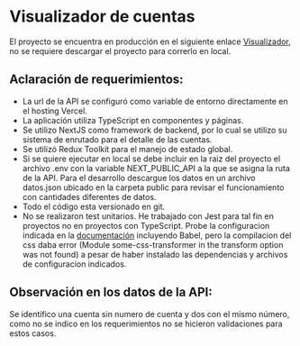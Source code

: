 # Visualizador de cuentas

El proyecto se encuentra en producción en el siguiente enlace [Visualizador](https://banco-react.vercel.app/), no se requiere descargar el proyecto para correrlo en local. 

## Aclaración de requerimientos:
- La url de la API se configuró como variable de entorno directamente en el hosting Vercel.
- La aplicación utiliza TypeScript en componentes y páginas.
- Se utilizo NextJS como framework de backend, por lo cual se utilizo su sistema de enrutado para el detalle de las cuentas.
- Se utilizó Redux Toolkit para el manejo de estado global.
- Si se quiere ejecutar en local se debe incluir en la raiz del proyecto el archivo .env con la variable NEXT_PUBLIC_API a la que se asigna la ruta de la API. Para el desarrollo descargue los datos en un archivo datos.json ubicado en la carpeta public para revisar el funcionamiento con cantidades diferentes de datos.
- Todo el código esta versionado en git.
- No se realizaron test unitarios. He trabajado con Jest para tal fin en proyectos no en proyectos con TypeScript. Probe la configuracion indicada en la  [documentación](https://jestjs.io/docs/configuration) incluyendo Babel, pero la compilacion del css daba error (Module some-css-transformer in the transform option was not found) a pesar de haber instalado las dependencias y archivos de configuracion indicados.

## Observación en los datos de la API:
Se identifico una cuenta sin numero de cuenta y dos con el mismo número, como no se indico en los requerimientos no se hicieron validaciones para estos casos.
